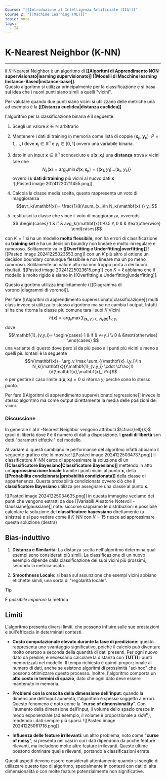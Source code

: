 ```yaml
---
Course: "[[Introduzione al Intelligenza Artificiale (IIA)]]"
Course 2: "[[Machine Learning (ML)]]"
topic: nota
tags:
  - IA
---
```


# K-Nearest Neighbor (K-NN)
---
il $K$-Nearest Neighbor è un algoritmo di __[[Algoritmi di Apprendimento NON supervisionato|learning supervisionato]]__ __[[Modelli di Macchine learning Instance-Based|instance-base]]__.  
Questo algoritmo si utilizza principalmente per la classificazione e si basa sul idea  che i nuovi punti siano simili a quelli "vicini".

Per valutare quando due punti siano vicini si utilizzano delle metriche una ad esempio è la __[[Distanza euclidea|distanza euclidea]]__ 


l'algoritmo per la classificazione binaria è il seguente. 
1. Scegli un valore $k \in \mathbb{N}$ arbitrario 
2. Mantenere i dati di training  in memoria come lista  di coppie $( \mathbf{x}_p, \mathbf{y}_p) \ \ P=1,\dots,l$ dove $\mathbf{x}_i\in \mathbb{R}^n$ e $y_i\in [0,1]$ ovvero una variabile binaria.
3. dato in un input $\mathbf{x}\in \mathbb{R}^n$ sconosciuto e $d(\mathbf{x},\mathbf{x}_i)$ una __distanza__ trova $k$ vicini tale che  $$N_k(\mathbf{x})= \arg_p \min d(\mathbf{x} ,\mathbf{x}_p) = \{(\mathbf{x}_1,y_1)\dots(\mathbf{x}_k,y_k)\}$$ ovvero i $k$  __dati di training__ più vicini al nuovo dati $\mathbf{x}$  
![[Pasted image 20241220211455.png]]

4. Calcola la classe media scelta, questo rappresenta un voto di maggioranza  $$avr_k(\mathbf{x})= \frac{1}{k}\sum_{x_i\in N_k(\mathbf{x} )} y_i$$
5. restituisci la classe che vince il voto di maggioranza, ovverods$$
\begin{cases}
1 & if & avg_k(\mathbf{x})>0.5 \\
0 & & \text{otherwise}
\end{cases}$$ 


con $K=1$ si ha un modello __molto flessibile__, non ha errori di classificazione su __training set__ e ha un decision boundry non lineare e molto inrregulare e rumoroso. Solitamente va in __[[Overfitting e Underfitting|overfitting]]__
![[Pasted image 20241225023553.png]]
con un $K$ più altro si ottiene un decision boundary comunque flessibile e non lineare ma un po meno rumoroso. Solitamente un valore alto ma non troppo porta a dei buoni risultati.
![[Pasted image 20241225023615.png]]
con $K=\ell$ abbiamo che il modello è molto rigido è siamo in [[Overfitting e Underfitting|underfitting]].

Questo algoritmo utilizza implicitamente i [[Diagramma di voronoi|diagrammi di voronoi]].


Per fare [[Algoritmi di apprendimento supervisionato|classificazione]] multi class invece si utilizza lo stesso algoritmo ma se ne cambia l output. Infatti si ha che ritorna la classe più comune tara i suoi $K$ Vicini$$h(\mathbf{x})= \arg_v \max \sum_{(\mathbf{x}_i,y_i)\in N_k(\mathbf{x})}\mathbf{1}_{v,y_i}$$dove $$\mathbf{1}_{v,y_i}=
\begin{cases}
1 & if & v=y_i \\
0 & &\text{otherwise} 
\end{cases}
$$ una variante di questo dove pero si da più peso a i punti più vicini e meno a quelli più lontani è la seguente $$h(\mathbf{x})= \arg_v \max \sum_{(\mathbf{x}_i,y_i)\in N_k(\mathbf{x})}\mathbf{1}_{v,y_i} \cdot \cfrac{1}{d(\mathbf{x},\mathbf{x}_i)^n}$$ e per gestire il caso limite $d(\mathbf{x},\mathbf{x}_i)=0$ si ritorna $y_i$ perché sono lo stesso punto.


Per fare [[Algoritmi di apprendimento supervisionato|regressione]] invece lo stesso algoritmo ma come output direttamente la media delle posizioni dei vicini.



### Discussione
In generale il al $k$ -Nearest Neighbor vengono attribuiti $\cfrac{\ell}{k}$ gradi di libertà  dove $\ell$  è il numero di dati a disposizione.
I __gradi di libertà__ son detti "parametri effettivi" del modello.

Al variare di questi cambiano le performance del algoritmo infatti abbiamo il seguente grafico che lo mostra:
![[Pasted image 20241225034737.png]]
Il classificatore $K$-NN  cerca di approssimare la soluzione di un __[[Classificatore Bayesiano|Classificatore Bayesiano]]__ mettendo in atto un'__approssimazione locale__ tramite i punti vicini al punto $\mathbf{x}$, della  __[[Probabilita condizionata|probabilità condizionata]]__ della classe di appartenenza. Questa probabilità condizionata ovvero ciò che il __classificatore Bayesiano__ utilizza per assegnare una classe al punto $\mathbf{x}$.

![[Pasted image 20241225034635.png]]
in questa immagine vediamo dei punti che vengono estratti  da due [[Variabili Aleatorie Notevoli - Gaussiane|gaussiane]] note. siccome sappiamo le distribuzioni è possibile calcolare la soluzione del __classificatore bayessiano__ direttamente (a sinistra)  e si puo vedere come  il $K$-NN con $K=15$ riesce ad approssimare questa soluzione (destra)



## Bias-induttivo
1. __Distanza e Similarità__:  La distanza scelta nell'algoritmo determina quali esempi sono considerati più simili. La classificazione di un nuovo esempio dipende dalla classificazione dei suoi vicini più prossimi, secondo la metrica usata.

2. __Smoothness Locale__: si basa sul assunzione che esempi vicini abbiano etichette simili, una sorta di "regolarità locale". 
>[!tip] 
>È _possibile imparare_ la metrica 


## Limiti

L'algoritmo presenta diversi limiti, che possono influire sulle sue prestazioni e sull'efficacia in determinati contesti.

- __Costo computazionale elevato durante la fase di predizione__: questo rappresenta uno svantaggio significativo, poiché il calcolo può diventare molto oneroso a seconda della quantità di dati presenti. Per ogni nuovo dato da predire, è necessario calcolare la distanza con __TUTTI__ i punti memorizzati nel modello. Il tempo richiesto è quindi proporzionale al numero di dati, anche se esistono algoritmi di prossimità "ad-hoc" che possono ottimizzare questo processo. Inoltre, l'algoritmo comporta un __alto costo in termini di spazio__, dato che ogni dato deve essere mantenuto in memoria.

- __Problemi con la crescita della dimensione dell'input__: quando la dimensione dell'input aumenta, l'algoritmo è spesso soggetto a errori. Questo fenomeno è noto come la "__curse of dimensionality__". Con l'aumento della dimensione dell'input, il volume dello spazio cresce in modo esponenziale (ad esempio, il volume è proporzionale a $side^n$), rendendo i dati sempre più sparsi.
	![[Pasted image 20241225061718.png]]
- __Influenza delle feature irrilevanti__: un altro problema, noto come "__curse of noisy__", si presenta nei casi in cui i dati dipendono da poche feature rilevanti, ma includono molte altre feature irrilevanti. Queste ultime possono dominare quelle rilevanti, portando a classificazioni errate.

Questi aspetti devono essere considerati attentamente quando si sceglie di utilizzare questo tipo di algoritmo, specialmente in contesti con dati di alta dimensionalità o con molte feature potenzialmente non significative.




 
 
  